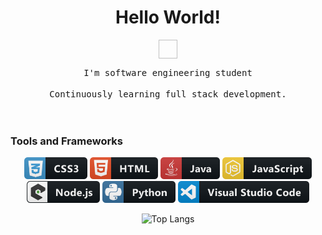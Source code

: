 <div align="center">
  <h1> Hello World!</h1>
  <img src"https://raw.githubusercontent.com/heydrdev/devtools/main/emojis/telegram/victory-hand.gif height="30" width="30" align="center" />
</div>

<p align="center" >
  <samp>
  I'm software engineering student 
  <br/> 
  <br/>
Continuously learning full stack development.
  </samp>
  <br/>
  <br/>
  <br/>
</p>

<h3>Tools and Frameworks</h3>
<p align="center">
      <img src="https://raw.githubusercontent.com/syazwanirahimin/syazwanirahimin/master/resources/dev/css3.svg" height="35px" style="vertical-align:top margin:6px 4px" />
        <img src="https://raw.githubusercontent.com/syazwanirahimin/syazwanirahimin/master/resources/dev/html.svg" height="35px" style="vertical-align:top margin:6px 4px" />
         <img src="https://raw.githubusercontent.com/syazwanirahimin/syazwanirahimin/master/resources/dev/java.svg" height="35px" style="vertical-align:top margin:6px 4px" />
          <img src="https://raw.githubusercontent.com/syazwanirahimin/syazwanirahimin/master/resources/dev/js.svg" height="35px" style="vertical-align:top margin:6px 4px" />
            <img src="https://raw.githubusercontent.com/syazwanirahimin/syazwanirahimin/master/resources/dev/nodejs.svg" height="35px" style="vertical-align:top margin:6px 4px" />
             <img src="https://raw.githubusercontent.com/syazwanirahimin/syazwanirahimin/master/resources/dev/python.svg" height="35px" style="vertical-align:top margin:6px 4px" />
             <img src="https://raw.githubusercontent.com/syazwanirahimin/syazwanirahimin/master/resources/dev/visualstudio_code.svg" height="35px" style="vertical-align:top margin:6px 4px"/>
 
             
</p>

<div align="center"

![Top Langs](https://github-readme-stats.vercel.app/api/top-langs/?username=syazwanirahimin&layout=compact)

</div>
